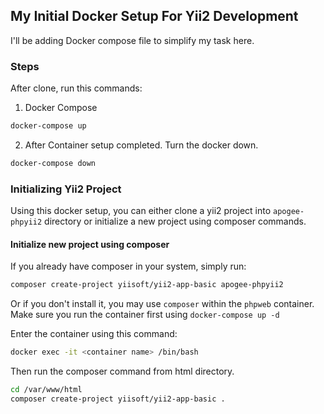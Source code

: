 ## My Initial Docker Setup For Yii2 Development

I'll be adding Docker compose file to simplify my task here.

### Steps

After clone, run this commands:

1. Docker Compose
```bash
docker-compose up
```

2. After Container setup completed. Turn the docker down.
```bash
docker-compose down
```

### Initializing Yii2 Project

Using this docker setup, you can either clone a yii2 project into `apogee-phpyii2` directory or initialize a new project using composer commands.

#### Initialize new project using composer
If you already have composer in your system, simply run:
```bash
composer create-project yiisoft/yii2-app-basic apogee-phpyii2
```

Or if you don't install it, you may use `composer` within the `phpweb` container. Make sure you run the container first using `docker-compose up -d`

Enter the container using this command:
```bash
docker exec -it <container name> /bin/bash
```

Then run the composer command from html directory.
```bash
cd /var/www/html
composer create-project yiisoft/yii2-app-basic .
```
